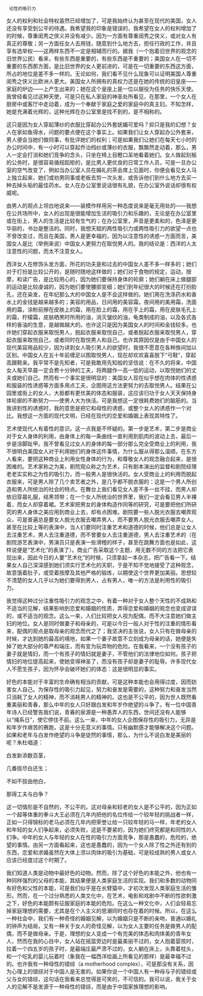      论性的吸引力 

   女人的权利和社会特权虽然已经增加了，可是我始终认为甚至在现代的美国，女人还没有享受到公平的待遇。我希望我的印象是错误的，我希望在女人的权利增加了的时候，尊重闺秀之侠义并没有减少。因为一方面有尊重闺秀之侠义，或对女人有真正的尊敬；另一方面任女人去用钱，随意到什么地方去，担任行政的工作，并且享有选举权——这两样东西不一定是相辅而行的。据我（一个抱着旧世界的观念的旧世界公民）看来，有些东西是重要的，有些东西是不重要的；美国女人在一切不重要的东西那方面，是比旧世界的女人更前进的，可是在一切重要的东西这方面，所占的地位是差不多一样的。无论如何，我们看不见什么现象可以证明美国人尊重闺秀之侠义比欧洲人更大。美国女人所拥有的真权力还是在她的传统的旧皇座——家庭的炉边——上产生出来的；她在这个皇座上是一位以服役为任务的快乐天使。我曾经看见过这种天使，可是只在私人家庭的神圣处所看见，在那里，一个女人在厨房中或客厅中走动着，成为一个奉献于家庭之爱的家庭中的真主妇。不知怎样，她是充满着光辉的，这种光辉在办公室里是找不到的，是不相称的。 

   这只是因为女人穿起薄纱的衣服比穿起办公外套妩媚可爱吗？抑只是我的幻想？女人在家如鱼得水，问题的要点便在这个事实上。如果我们让女人穿起办公外套来，男人便会当她们做同事，有批评她们的权利；可是如果我们让她们在每天七小时的办公时间中，有一小时可以穿起乔治绉纱或薄纱的衣服，飘飘然走动着，那么，男人一定会打消和她们竞争的念头，只坐在椅上目瞪口呆地看着她们。女人做起刻板的公务时，是很容易循规蹈矩的，是比男人更优良的日常工作人员，可是一旦办公室的空气改变了，例如当办公室人员在婚礼的茶会席上见面时，你便会看见女人马上独立起来，她们或劝男同事或老板去剪一次头发，或告诉他们到什么地方去买一种去掉头垢的最佳药水。女人在办公室里说话很有礼貌，在办公室外说话却很有权威呢。 

   由男人的观点上坦白地说来——装模作样用另一种态度说来是毫无用处的——我想在公共场所中，女人的出现是很能增加生活的吸引力和乐趣的，无论是在办公室里或在街上，男人的生活是比较有生气的；在办公室里，声音是更柔和的，色泽是更华丽的，书台是整洁的。同时，我想天赋的两性吸引力或两性吸引力的欲望一点也不曾改变过，而且在美国，男人是更幸福的，因为以注意性的诱惑一方面而言，美国女人是比（举例来说）中国女人更努力在取悦男人的。我的结论是：西洋的人太注意性的问题，而太不注意女人。 

   西洋女人在修饰头发方面，所花的功夫是和过去的中国女人差不多一样多的；她们对于打扮是比较公开的，是随时随地这样做的；她们对于食物的规定，运动，按摩，和读广告，是比较用心的，因为她们要保持身体的轮廓；她们躺在床上做腿部的运动是比较虔诚的，因为她们要使腰部变细；她们到年纪很大的时候还在打扮脸孔，还在染发，在年纪那么大的中国女人是不会这样做的。她们用在洗涤药水和香水上的金钱是越来越多的；美容的用品，日间用的美容霜，夜间用的美用霜，洗面用的霜，涂粉前擦在皮肤上的霜，用在脸上的霜，用在手上的霜，用在皮肤毛孔上的霜，柠檬霜，皮肤晒黑时所用的油，消灭皱纹的油，龟类制成的油，以及各式各样的香油的生意，是越做越大的。也许这只是因为美国女人的时间和金钱较多。也许她们穿起衣服来取悦男人，脱起衣服来取悦自己，或者脱起衣服来取悦男人，穿起衣服来取悦自己，或者同时在取悦男人和自己。也许其原因仅是由于中国女人的现代美容用品较少，因为讲到女人吸引男人的欲望时，我很不愿意在各种族间加以区别。中国女人在五十年前缠足以图取悦男人，现在却欢欢喜喜脱下“弓鞋”，穿起高跟鞋来。我平常不是先知者，可是我敢用先知般的坚信说：在不久的将来，中国女人每天早晨一定会费十分钟的工夫，将两腿作一高一低的运动，以取悦她们的丈夫或她们自己。然而有一个事实是很明显的：美国女人现在似乎想在肉体的性诱惑和服装的性诱惑等方面多用点工夫，企图用这方法更努力的去取悦男人。结果在公园里或街上的女人，大抵都有更优美的体态和服装，这应该归功于女人天天保持身体轮廓的不断努力——使男人大为快活。可是我想这一定很耗费她们的脑筋的。当我讲到性的诱惑时，我的意思是把它和母性的诱惑，或整个女人的诱惑作一个对比。我想这一方面的现代文明，已经在现代的恋爱和婚姻上表现其特性了。 

   艺术使现代人有着性的意识。这一点我是不怀疑的。第一步是艺术，第二步是商业对于女人身体的利用，由身体上的每一条曲线一直利用到肌肉的波动上去，最后一步是涂脚趾甲。我不曾看见过女人的身体的每一部分那么完全受商业上的利用，我不很明白美国女人对于利用她们的身体这件事情，为什么服从得那么温顺。在东方人看来，要把这种商业上利用女性身体的行为，和尊敬女人的观念融合起来，是很困难的。艺术家称之为美，剧院观众称之为艺术，只有剧本演出的监督和剧院经理老老实实称之为性的吸引力，而一般男人是很快活的。女人受商业上的利用而脱起衣服来，可是男人除了几个卖艺者之外，是几乎都不脱衣服的：这是一个男人所创造和男人所统治的社会的特点。在舞台上我们看见女人差不多一丝不挂，而男人却依旧穿晨礼服，结黑领带；在一个女人所统治的世界里，我们一定会看见男人半裸着，而女人却穿着裙。艺术家把男女的身体构造作同等的研究，可是要把他们所研究的男人身体之美应用到商业上去，却有点困难。剧院要一些人脱光衣服去嘲弄观众，可是普遍总是要女人脱光衣服去嘲弄男人，而不要男人脱光衣服去嘲弄女人。甚至在比较上等的表演中，当人们要同时注重艺术和道德的时候，他们总是让女人去注重艺术，男人去注重道德，而不曾要女人去注重道德，男人去注重艺术的（在剧院游艺表演中，男演员只是表演一些滑稽的样子，甚至在跳舞方面也是如此，这样说便是“艺术化”的表演了）。商业广告采取这个主题，用无数不同的方法把它表现出来，因此今日的人要“艺术化”的时候，只须拿起一本杂志，把广告看一下。结果女人自己深深感到她们须实行艺术化的天职，于是不知不觉地接受了这种观念，故意饿着肚子，或受着按摩及其他严格的锻炼，以期使这个世界更加美丽。思想较不清楚的女人几乎以为她们要得到男人，占有男人，唯一的方法是利用性的吸引力。 

   我觉得这种过分注重性吸引力的观念之中，有着一种对于女人整个天性的不成熟和不适当的见解，结果影响到恋爱和婚姻的性质，弄得恋爱和婚姻的观念也变成谬误的，或不适当的观念。这么一来，人们比较把女人视为配偶，而不大注意她们做主妇的地位。女人是同时做妻子和母亲的，可是以今日一般人对于性的注重的情形看来，配偶的观点是取母亲的观念而代之了；我坚决的主张说，女人只有在做母亲的时候，才达到她的最高的境地，如果一个妻子故意不立刻成为母亲的话，她便是失掉了她大部分的尊严和端庄，而有变为玩弄物的危险。在我看来，一个没有孩子的妻子就是情妇，而一个有孩子的情妇就是妻子，不管他们的法律地位如何。孩子把情妇的地位提高起来，使她变得神圣了，而没有孩子却是妻子的耻辱。许多现代女人不愿生孩子，因为怀孕会破坏她们的体态：这是很明显的事实。 

   好色的本能对于丰富的生命确有相当的贡献，可是这种本能也会用得过度，因而妨害女人自己。为保存性的吸引力起见，努力和奋发是需要的，这种努力和奋发当然只消耗了女人的精神，而不消耗男人的精神的。这也是不公平的，因为世人既然看重美丽和青春，那么中年的女人只好跟白发和年岁作绝望的斗争了。有一位中国青年诗人已经警告我们说，青春的泉源是一种愚弄人的东西，世间还没有人能够以“绳系日”，使它停住不前。这么一来，中年的女人企图保存性的吸引力，无异是和年岁作艰苦的赛跑，这是十分无意义的事情。只有幽默感才能够解决这个问题。如果和老年与白发作绝望的斗争是徒然的事情，那么，为什么不说白发是美丽的呢？朱杜唱道： 

   白发新添数百茎， 

   几番拔尽白还生； 

   不如不拔由他白， 

   那得工夫与白争？ 

   这一切情形是不自然的，不公平的。这对母亲和较老的女人是不公平的，因为正如一个超等体重的拳斗大王必须在几年内把他的名位传给一个较年轻的挑战者一样，正如一只得锦标的老马必须在几年内把荣誉让给一只较年轻的马一样，年老的女人和年轻的女人们争起来，必须失败，这是不要紧的，因为她们终究都是和同性的人们争。中年的女人与年轻的女人在性的吸引力方面竞争，那是愚蠢的，危险的，绝望的事情。由另一方面看起来，这也是愚蠢的，因为一个女人除了性之外还有别的东西，恋爱和求婚虽然在大体上须以肉体的吸引为基础，可是较成熟的男人或女人应该已经度过这个时期了。 

   我们知道人类是动物中最好色的动物。然而，除了这个好色的本能之外，他也有一种同样强烈的父母的本能，其结果便是人类家庭生活的实现。我们和多数的动物同有好色和父性的本能，可是我们似乎是在长臂猿中，才初次发现人类家庭生活的雏形。然而，在一个过分熟悉的人类文化中，在艺术，电影和戏剧中不断的性欲刺激之下，好色的本能颇有征服家庭的本能的危险。在这么一种文化中，人们会轻易忘掉家庭理想的需要，尤其是在个人主义的思潮同时也存在着的时候。所以，在这么一种社会中，我们有一种奇怪的婚姻见解，以为婚姻只是不断的亲吻，普通以婚礼的钟声为结局，又有一种关于女人的奇怪见解，以为女人主要的任务是做男人的配偶，而不是做母亲。于是，理想的女人变成一个有完美的体态和肉体美的青年女人，然而在我的心目中，女人站在摇篮旁边时是最美丽不过的，女人抱着婴孩时，拉着一个四五岁的孩子时，是最端庄最严肃不过的，女人躺在床上，头靠着枕头，和一个吃乳的婴儿玩着时（象我在一幅西洋绘画上所看见的那样）是最幸福不过的。也许我有一种母性的错综（a motherhood complex），可是那没有关系，因为心理上的错综对于中国人是无害的。如果你说一个中国人有一种母与子的错综或父与女的错综，这句话在我看来总觉得是可笑的，不可信的。我可以说，我关于女人的见解不是发源于一种母性的错综，而是由于中国家族理想的影响。 

